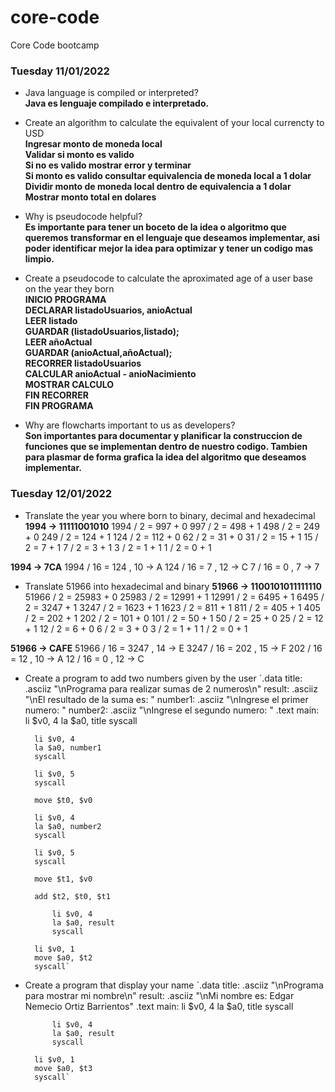 # core-code
Core Code bootcamp

### Tuesday 11/01/2022
- Java language is compiled or interpreted?  
**Java es lenguaje compilado e interpretado.**

- Create an algorithm to calculate the equivalent of your local currencty to USD  
**Ingresar monto de moneda local  
Validar si monto es valido  
Si no es valido mostrar error y terminar  
Si monto es valido consultar equivalencia de moneda local a 1 dolar  
Dividir monto de moneda local dentro de equivalencia a 1 dolar 
Mostrar monto total en dolares**

- Why is pseudocode helpful?  
**Es importante para tener un boceto de la idea o algoritmo que queremos transformar en el lenguaje que deseamos implementar, asi poder identificar mejor la idea para optimizar y tener un codigo mas limpio.**

- Create a pseudocode to calculate the aproximated age of a user base on the year they born  
**INICIO PROGRAMA  
DECLARAR listadoUsuarios, anioActual  
LEER listado  
GUARDAR (listadoUsuarios,listado);  
LEER añoActual  
GUARDAR (anioActual,añoActual);  
RECORRER listadoUsuarios  
  CALCULAR anioActual - anioNacimiento  
  MOSTRAR CALCULO  
FIN RECORRER  
FIN PROGRAMA**

- Why are flowcharts important to us as developers?  
**Son importantes para documentar y planificar la construccion de funciones que se implementan dentro de nuestro codigo. Tambien para plasmar de forma grafica la idea del algoritmo que deseamos implementar.**




### Tuesday 12/01/2022
- Translate the year you where born to binary, decimal and hexadecimal
**1994 -> 11111001010**
1994 / 2 = 997 + 0
997 / 2 = 498 + 1
498 / 2 = 249 + 0
249 / 2 = 124 + 1
124 / 2 = 112 + 0
62 / 2 = 31 + 0
31 / 2 = 15 + 1
15 / 2 = 7 + 1
7 / 2 = 3 + 1
3 / 2 = 1 + 1
1 / 2 = 0 + 1
 
**1994 -> 7CA**
1994 / 16 = 124 , 10 -> A
124 / 16 = 7 , 12 -> C
7 / 16 = 0 , 7 -> 7

- Translate 51966 into hexadecimal and binary
**51966 -> 1100101011111110** 
51966 / 2 = 25983 + 0
25983 / 2 = 12991 + 1
12991 / 2 = 6495 + 1
6495 / 2 = 3247 + 1
3247 / 2 = 1623 + 1
1623 / 2 = 811 + 1
811 / 2 = 405 + 1
405 / 2 = 202 + 1
202 / 2 = 101 + 0
101 / 2 = 50 + 1
50 / 2 = 25 + 0
25 / 2 = 12 + 1
12 / 2 = 6 + 0
6 / 2 = 3 + 0
3 / 2 = 1 + 1
1 / 2 = 0 + 1

**51966 -> CAFE** 
51966 / 16 = 3247 , 14 -> E
3247 / 16 = 202 , 15 -> F
202 / 16 = 12 , 10 -> A
12 / 16 = 0 , 12 -> C


- Create a program to add two numbers given by the user
`.data
	title: .asciiz "\nPrograma para realizar sumas de 2 numeros\n"
	result: .asciiz "\nEl resultado de la suma es: "
	number1: .asciiz "\nIngrese el primer numero: "
	number2: .asciiz "\nIngrese el segundo numero: "
.text
	main:
      		li $v0, 4
      		la $a0, title
      		syscall
      		
		li $v0, 4
		la $a0, number1
		syscall

		li $v0, 5
		syscall

		move $t0, $v0

		li $v0, 4
		la $a0, number2
		syscall

		li $v0, 5
		syscall

		move $t1, $v0

		add $t2, $t0, $t1
		
      		li $v0, 4
      		la $a0, result
      		syscall
		
		li $v0, 1
		move $a0, $t2
		syscall`

- Create a program that display your name
`.data
	title: .asciiz "\nPrograma para mostrar mi nombre\n"
	result: .asciiz "\nMi nombre es: Edgar Nemecio Ortiz Barrientos"
.text
	main:
      		li $v0, 4
      		la $a0, title
      		syscall
      				
      		li $v0, 4
      		la $a0, result
      		syscall
		
		li $v0, 1
		move $a0, $t3
		syscall`

